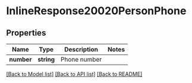 # InlineResponse20020PersonPhone

## Properties
Name | Type | Description | Notes
------------ | ------------- | ------------- | -------------
**number** | **string** | Phone number | 

[[Back to Model list]](../README.md#documentation-for-models) [[Back to API list]](../README.md#documentation-for-api-endpoints) [[Back to README]](../README.md)


